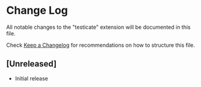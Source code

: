 # Change Log

All notable changes to the "testicate" extension will be documented in this file.

Check [Keep a Changelog](http://keepachangelog.com/) for recommendations on how to structure this file.

## [Unreleased]

- Initial release